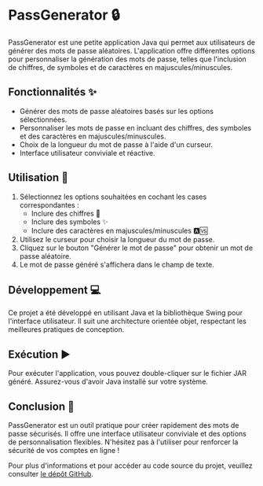 # PassGenerator 🔒

PassGenerator est une petite application Java qui permet aux utilisateurs de générer des mots de passe aléatoires. L'application offre différentes options pour personnaliser la génération des mots de passe, telles que l'inclusion de chiffres, de symboles et de caractères en majuscules/minuscules.

## Fonctionnalités ✨

- Générer des mots de passe aléatoires basés sur les options sélectionnées.
- Personnaliser les mots de passe en incluant des chiffres, des symboles et des caractères en majuscules/minuscules.
- Choix de la longueur du mot de passe à l'aide d'un curseur.
- Interface utilisateur conviviale et réactive.

## Utilisation 🚀

1. Sélectionnez les options souhaitées en cochant les cases correspondantes :
   - Inclure des chiffres 🔢
   - Inclure des symboles ✨
   - Inclure des caractères en majuscules/minuscules 🅰️🆚
2. Utilisez le curseur pour choisir la longueur du mot de passe.
3. Cliquez sur le bouton "Générer le mot de passe" pour obtenir un mot de passe aléatoire.
4. Le mot de passe généré s'affichera dans le champ de texte.

## Développement 💻

Ce projet a été développé en utilisant Java et la bibliothèque Swing pour l'interface utilisateur. Il suit une architecture orientée objet, respectant les meilleures pratiques de conception.

## Exécution ▶️

Pour exécuter l'application, vous pouvez double-cliquer sur le fichier JAR généré. Assurez-vous d'avoir Java installé sur votre système.

## Conclusion 🎉

PassGenerator est un outil pratique pour créer rapidement des mots de passe sécurisés. Il offre une interface utilisateur conviviale et des options de personnalisation flexibles. N'hésitez pas à l'utiliser pour renforcer la sécurité de vos comptes en ligne !

Pour plus d'informations et pour accéder au code source du projet, veuillez consulter [le dépôt GitHub](https://github.com/votre-utilisateur/votre-projet).
